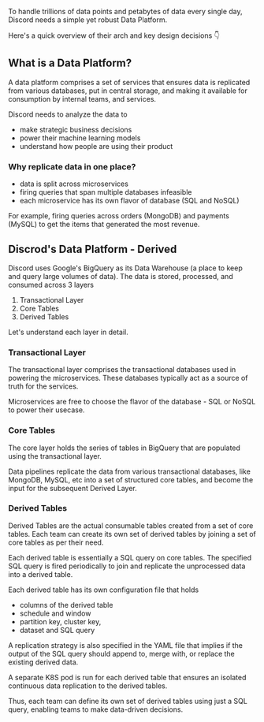 To handle trillions of data points and petabytes of data every single day, Discord needs a simple yet robust Data Platform.

Here's a quick overview of their arch and key design decisions 👇‍

## What is a Data Platform?

A data platform comprises a set of services that ensures data is replicated from various databases, put in central storage, and making it available for consumption by internal teams, and services.

Discord needs to analyze the data to

- make strategic business decisions
- power their machine learning models
- understand how people are using their product

### Why replicate data in one place?

- data is split across microservices
- firing queries that span multiple databases infeasible
- each microservice has its own flavor of database (SQL and NoSQL)

For example, firing queries across orders (MongoDB) and payments (MySQL) to get the items that generated the most revenue.

## Discrod's Data Platform - Derived

Discord uses Google's BigQuery as its Data Warehouse (a place to keep and query large volumes of data). The data is stored, processed, and consumed across 3 layers

1. Transactional Layer
2. Core Tables
3. Derived Tables

Let's understand each layer in detail.

### Transactional Layer

The transactional layer comprises the transactional databases used in powering the microservices. These databases typically act as a source of truth for the services.

Microservices are free to choose the flavor of the database - SQL or NoSQL to power their usecase.

### Core Tables

The core layer holds the series of tables in BigQuery that are populated using the transactional layer.

Data pipelines replicate the data from various transactional databases, like MongoDB, MySQL, etc into a set of structured core tables, and become the input for the subsequent Derived Layer.

### Derived Tables

Derived Tables are the actual consumable tables created from a set of core tables. Each team can create its own set of derived tables by joining a set of core tables as per their need.

Each derived table is essentially a SQL query on core tables. The specified SQL query is fired periodically to join and replicate the unprocessed data into a derived table.

Each derived table has its own configuration file that holds

- columns of the derived table
- schedule and window
- partition key, cluster key,
- dataset and SQL query

A replication strategy is also specified in the YAML file that implies if the output of the SQL query should append to, merge with, or replace the existing derived data.

A separate K8S pod is run for each derived table that ensures an isolated continuous data replication to the derived tables.

Thus, each team can define its own set of derived tables using just a SQL query, enabling teams to make data-driven decisions.